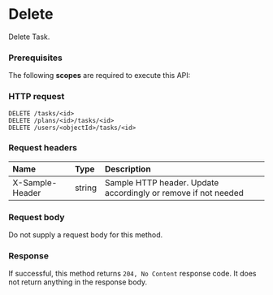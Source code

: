 # Delete

Delete Task.
### Prerequisites
The following **scopes** are required to execute this API: 
### HTTP request
<!-- { "blockType": "ignored" } -->
```http
DELETE /tasks/<id>
DELETE /plans/<id>/tasks/<id>
DELETE /users/<objectId>/tasks/<id>

```
### Request headers
| Name       | Type | Description|
|:---------------|:--------|:----------|
| X-Sample-Header  | string  | Sample HTTP header. Update accordingly or remove if not needed|

### Request body
Do not supply a request body for this method.


### Response
If successful, this method returns `204, No Content` response code. It does not return anything in the response body.


<!-- uuid: 463a586c-7a86-4a8b-a784-d393b5d046ad
2015-10-19 08:46:50 UTC -->
<!-- {
  "type": "#page.annotation",
  "description": "Delete",
  "keywords": "",
  "section": "documentation",
  "tocPath": ""
}-->